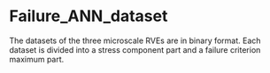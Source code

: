 # Failure_ANN_dataset
The datasets of the three microscale RVEs are in binary format. Each dataset is divided into a stress component part and a failure criterion maximum part.

